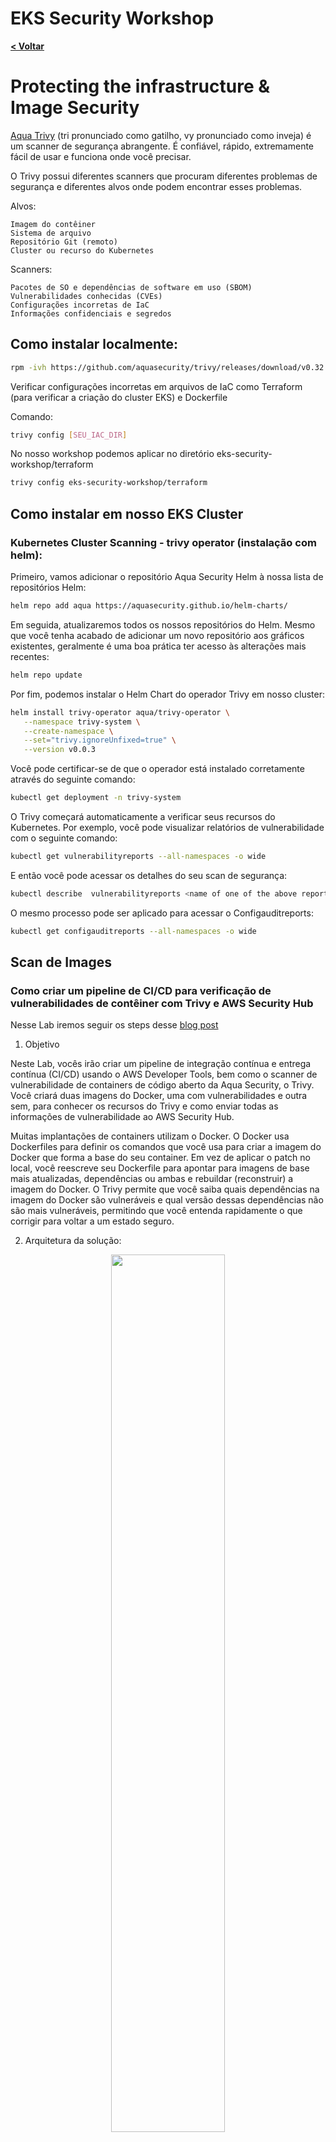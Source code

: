 # EKS Security Workshop

[**< Voltar**](./8-Lab6.md)

# Protecting the infrastructure & Image Security

[Aqua Trivy](https://aquasecurity.github.io/trivy/v0.32/) (tri pronunciado como gatilho, vy pronunciado como inveja) é um scanner de segurança abrangente. É confiável, rápido, extremamente fácil de usar e funciona onde você precisar.

O Trivy possui diferentes scanners que procuram diferentes problemas de segurança e diferentes alvos onde podem encontrar esses problemas.

Alvos:

    Imagem do contêiner
    Sistema de arquivo
    Repositório Git (remoto)
    Cluster ou recurso do Kubernetes

Scanners:

    Pacotes de SO e dependências de software em uso (SBOM)
    Vulnerabilidades conhecidas (CVEs)
    Configurações incorretas de IaC
    Informações confidenciais e segredos


## Como instalar localmente: 

```bash
rpm -ivh https://github.com/aquasecurity/trivy/releases/download/v0.32.0/trivy_0.32.0_Linux-64bit.rpm
```

Verificar  configurações incorretas em arquivos de IaC como Terraform (para verificar a criação do cluster EKS) e Dockerfile

Comando: 
```bash
trivy config [SEU_IAC_DIR]
```

No nosso workshop podemos aplicar no diretório eks-security-workshop/terraform

```bash
trivy config eks-security-workshop/terraform
```
## Como instalar em nosso EKS Cluster

### Kubernetes Cluster Scanning - trivy operator (instalação com helm):

Primeiro, vamos adicionar o repositório Aqua Security Helm à nossa lista de repositórios Helm:

```bash
helm repo add aqua https://aquasecurity.github.io/helm-charts/
```

Em seguida, atualizaremos todos os nossos repositórios do Helm. Mesmo que você tenha acabado de adicionar um novo repositório aos gráficos existentes, geralmente é uma boa prática ter acesso às alterações mais recentes:


```bash
helm repo update
 ```

Por fim, podemos instalar o Helm Chart do operador Trivy em nosso cluster:

```bash
helm install trivy-operator aqua/trivy-operator \
   --namespace trivy-system \
   --create-namespace \
   --set="trivy.ignoreUnfixed=true" \
   --version v0.0.3
 ```

Você pode certificar-se de que o operador está instalado corretamente através do seguinte comando:

```bash
kubectl get deployment -n trivy-system 
```

O Trivy começará automaticamente a verificar seus recursos do Kubernetes. Por exemplo, você pode visualizar relatórios de vulnerabilidade com o seguinte comando:

```bash
kubectl get vulnerabilityreports --all-namespaces -o wide 
```

E então você pode acessar os detalhes do seu scan de segurança:

```bash
kubectl describe  vulnerabilityreports <name of one of the above reports> 
```

O mesmo processo pode ser aplicado para acessar o Configauditreports:

```bash
kubectl get configauditreports --all-namespaces -o wide 
```
## Scan de Images

### Como criar um pipeline de CI/CD para verificação de vulnerabilidades de contêiner com Trivy e AWS Security Hub

Nesse Lab iremos seguir os steps desse [blog post](https://aws.amazon.com/blogs/security/how-to-build-ci-cd-pipeline-container-vulnerability-scanning-trivy-and-aws-security-hub/) 

1. Objetivo

Neste Lab, vocês irão criar um pipeline de integração contínua e entrega contínua (CI/CD) usando o AWS Developer Tools, bem como o scanner de vulnerabilidade de containers de código aberto da Aqua Security, o Trivy. Você criará duas imagens do Docker, uma com vulnerabilidades e outra sem, para conhecer os recursos do Trivy e como enviar todas as informações de vulnerabilidade ao AWS Security Hub.

Muitas implantações de containers utilizam o Docker. O Docker usa Dockerfiles para definir os comandos que você usa para criar a imagem do Docker que forma a base do seu container. Em vez de aplicar o patch no local, você reescreve seu Dockerfile para apontar para imagens de base mais atualizadas, dependências ou ambas e rebuildar (reconstruir) a imagem do Docker. O Trivy permite que você saiba quais dependências na imagem do Docker são vulneráveis ​​e qual versão dessas dependências não são mais vulneráveis, permitindo que você entenda rapidamente o que corrigir para voltar a um estado seguro.

2. Arquitetura da solução:

<p align="center"> 
<img src="../static/9.1-trivy1.png" width="60%" height="60%">
</p>

Veja como a solução funciona, conforme mostrado na Figura 1:

* Os desenvolvedores enviam Dockerfiles e outros códigos para o [AWS CodeCommit](https://aws.amazon.com/codecommit/features/).
* O [AWS CodePipeline](https://aws.amazon.com/codepipeline/features/?nc=sn&loc=2) inicia automaticamente uma compilação do [AWS CodeBuild](https://aws.amazon.com/codebuild/features/?nc=sn&loc=2) que usa uma [build specification](https://docs.aws.amazon.com/codebuild/latest/userguide/build-spec-ref.html) (arquivo de especificação de compilação) para instalar o Trivy, compilar uma imagem do Docker e verificá-la durante o tempo de execução.
* O AWS CodeBuild envia os logs de compilação quase em tempo real para um grupo do [Amazon CloudWatch Logs](https://docs.aws.amazon.com/AmazonCloudWatch/latest/logs/WhatIsCloudWatchLogs.html).
* O Trivy verifica todas as vulnerabilidades e as envia ao AWS Security Hub, independentemente da gravidade.
* Se nenhuma vulnerabilidade crítica for encontrada, as imagens do Docker serão consideradas como aprovadas na verificação e enviadas ao [Amazon Elastic Container Registry (ECR)](https://aws.amazon.com/ecr/), para que possam ser implantadas.

> Observação: o CodePipeline oferece suporte a diferentes fontes, como Amazon Simple Storage Service (Amazon S3) ou GitHub. Se você estiver confortável com esses serviços, sinta-se à vontade para substituí-los por este passo a passo da solução.
Para implantar a solução rapidamente, você usará um modelo do [AWS CloudFormation]() para implantar todos os serviços necessários.

3. Pré-requisitos

* Você deve ter o Security Hub habilitado na região da AWS onde você implanta esta solução. No AWS Management Console, vá para AWS Security Hub e selecione Enable Security Hub.
*adicionar esse step aqui com print*
* Você deve ter a integração do Aqua Security habilitada no Security Hub na região onde você implanta esta solução. Para fazer isso, acesse o console do AWS Security Hub e, à esquerda, selecione Integrations, pesquise Aqua Security e selecione Accept Findings.
*adicionar esse step aqui com print*

4. Configuração

Para esta etapa, você implantará o modelo do CloudFormation e fará a configuração preliminar do repositório do CodeCommit.

* Baixe o modelo do CloudFormation do GitHub nesse [link](https://github.com/aws-samples/aws-security-hub-scan-with-trivy/blob/master/TrivyVulnScan-to-SecHub.yaml) e crie uma nova stack do CloudFormation.
* Depois que a stack do CloudFormation for concluída, acesse o console do CloudFormation e selecione a guia Resources para ver os recursos criados, conforme mostrado na figura abaixo.

<p align="center"> 
<img src="../static/9.2-trivy2.png" width="90%" height="90%">
</p>

Configurando o repositório do CodeCommit:

Os repositórios do CodeCommit precisam de pelo menos um arquivo para inicializar seu branch master. Sem um arquivo, você não pode usar um repositório do CodeCommit como fonte para o CodePipeline. Para criar um arquivo de amostra, faça o seguinte.

* Vá para o console do CodeCommit e, à esquerda, selecione Repositórios e, em seguida, selecione seu repositório do CodeCommit.
* Role até a parte inferior da página, selecione a lista suspensa Adicionar arquivo e, em seguida, selecione Criar arquivo.
* Na tela Criar um arquivo, insira readme no corpo do texto, nomeie o arquivo readme.md, insira seu nome como Nome do autor e seu endereço de e-mail e selecione Confirmar alterações, conforme mostrado na abaixo.

<p align="left"> 
<img src="../static/9.3-trivy3.png" width="80%" height="80%">
</p>

5. Simule uma imagem com vulnerabilidade

Para esta etapa, você adicionará ao seu repositório do CodeCommit os arquivos necessários para iniciar uma verificação automatizada de vulnerabilidades do container.

a. Verifique os arquivos na pasta lab7: 

```
cd ˜/enviroment/eks-security-workshop/lab7
``` 

*  buildspec.yml
> Observação: No código buildspec.yml, os valores prefixados com $ serão preenchidos pelas variáveis de ambiente do CodeBuild que você criou anteriormente. Além disso, o comando trivy -f json -o results.json --exit-code 1 falhará em sua compilação forçando o Trivy a retornar um código de saída 1 ao encontrar uma vulnerabilidade crítica. Você pode adicionar níveis de gravidade adicionais aqui para forçar o Trivy a falhar em suas compilações e garantir que as vulnerabilidades de gravidade mais baixa não sejam publicadas no Amazon ECR.

* sechub_parser.py: Esse script analisa os detalhes da vulnerabilidade do arquivo JSON que o Trivy gera, mapeia as informações para o [AWS Security Finding Format](https://docs.aws.amazon.com/securityhub/latest/userguide/securityhub-findings-format.html)(ASFF) e as importa para o Security Hub.

* Dockekrfile: O código clona um repositório GitHub mantido pela equipe do Trivy que possui pacotes propositadamente vulneráveis ​​que geram vulnerabilidades críticas.

b. Vá para seu repositório do CodeCommit, selecione o menu suspenso "Add file" e selecione "Upload file".

c. Na tela Upload file, selecione Choose file, selecione selecione o buildspec.yml, conclua a seção Commit changes to master adicionando o nome do autor e o endereço de e-mail e selecione Commit changes, conforme mostrado na figura abaixo:

<p align="center"> 
<img src="../static/9.4-trivy4.png" width="80%" height="80%">
</p>
 
* Para fazer upload do script Dockerfile e sechub_parser.py para o CodeCommit, repita as etapas b e c para cada um desses arquivos.

* Seu pipeline será iniciado automaticamente em resposta a cada novo commit em seu repositório. Para verificar o status, volte para a exibição de status do pipeline do seu pipeline do CodePipeline.

* Quando o CodeBuild for iniciado, selecione "Details" no estágio Build do CodePipeline, em BuildAction, para ir para a seção Build no console do CodeBuild. Para ver um fluxo de logs à medida que sua compilação avança, selecione Tail logs, conforme mostrado na figura abaixo.

<p align="center"> 
<img src="../static/9.5-trivy5.png" width="80%" height="80%">
</p>

* Depois que o Trivy terminar de escanear sua imagem, o CodeBuild falhará devido às vulnerabilidades críticas encontradas, conforme mostrado na Figura:
> Observação: o comando especificado no estágio de pós-compilação será executado mesmo se a compilação do CodeBuild falhar. Isso ocorre por design e permite que o script sechub_parser.py seja executado e envie descobertas para o Security Hub.

<p align="center"> 
<img src="../static/9.6-trivy6.png" width="80%" height="80%">
</p>

* Agora você irá para o Security Hub para analisar melhor as descobertas e criar pesquisas salvas para uso futuro.

6. Analise seu container com vulnerabilidade no AWS Security Hub

Para esta etapa, você analisará as vulnerabilidades de seu container no Security Hub e usará a (findings view) exibição de descobertas para localizar informações no ASFF.

* Vá para o console do Security Hub e selecione  Integrations (Integrações) no painel de navegação esquerdo.

* Role para baixo até o Aqua Security integration card (cartão de integração do Aqua Security) e selecione See Findigns (Ver descobertas), conforme mostrado na Figura abaixo. Isso filtra apenas as descobertas do Aqua Security (Trivy).

<p align="center"> 
<img src="../static/9.7-trivy7.png" width="50%" height="50%">
</p>

* Agora você deve ver as vulnerabilidades críticas de sua varredura anterior na visualização Descobertas, conforme mostrado na Figura abaixo. Para ver mais detalhes de uma descoberta, selecione o Título de qualquer uma das vulnerabilidades e você verá os detalhes no lado direito da tela. Visualização de descobertas.

<p align="center"> 
<img src="../static/9.8-trivy8.png" width="80%" height="80%">
</p>

* Para abrir uma nova guia para um site sobre Vulnerabilidades e exposições comuns (CVE) para a descoberta, selecione o hiperlink na seção Remediação, conforme mostrado na Figura:

<p align="center"> 
<img src="../static/9.9-trivy9.png" width="50%" height="50%">
</p>

* Para ver o JSON do ASFF completo, no canto superior direito da visualização Findings, selecione o hiperlink para Finding ID.

* Para encontrar informações mapeadas do Trivy, como o título do CVE e qual é a versão corrigida do pacote vulnerável, role para baixo até a seção Outros, conforme mostrado na Figura:

<p align="center"> 
<img src="../static/9.10-trivy10.png" width="50%" height="50%">
</p>

* Esta foi uma breve demonstração da exploração de descobertas com o Security Hub. Você pode usar ações personalizadas para definir ações de resposta e correção, como enviar essas descobertas para um sistema de tíquetes ou agregá-las em uma ferramenta de gerenciamento de eventos de informações de segurança (SIEM).

7. Push uma imagem sem vulnerabilidade 

Agora que você viu o Trivy funcionar corretamente com uma imagem vulnerável, você corrigirá as vulnerabilidades. 
Nesse step edite o arquivo: ˜/enviroment/eks-security-workshop/lab7/Dockerfile
Cole esse trecho de código:
```
FROM alpine:3.7
RUN apk add --no-cache mysql-client
ENTRYPOINT ["mysql"]
```

Salve e faça o upload no CodeCommit, repetindo os processos anteriores.

8. Clean up:

Para limpar tudo que fizemos temos 2 passos:
* Desabilite o Security Hub
* Destrua a stack do cloudformation
* Desistale o Trivy

## Aprenda mais:

### GitOps:
Outra forma bastante eficaz de instalar e operar o Trivy é utilizando o ArgoCD (esse Addon GitOps pode ser facilmente habilita via EKS Blueprints).Segue o passo-a-passo para configuração via ArgoCD: https://aquasecurity.github.io/trivy/v0.32/tutorials/kubernetes/gitops/

[**Próximo >**](./10-Lab8.md)